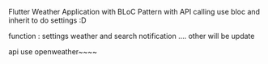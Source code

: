 
 Flutter Weather Application with BLoC Pattern with API calling
 use bloc and inherit to do settings :D

 function :
 settings 
 weather and search
 notification
 .... other will be update 

 api use openweather~~~~
